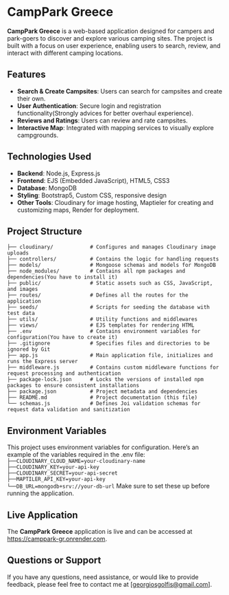 # CampPark Greece

**CampPark Greece** is a web-based application designed for campers and park-goers to discover
  and explore various camping sites. The project is built with a focus on user experience, 
  enabling users to search, review, and interact with different camping locations.

## Features
- **Search & Create Campsites**: Users can search for campsites and create their own.
- **User Authentication**: Secure login and registration functionality(Strongly advices for better overhaul experience).
- **Reviews and Ratings**: Users can review and rate campsites.
- **Interactive Map**: Integrated with mapping services to visually explore campgrounds.

## Technologies Used
- **Backend**: Node.js, Express.js
- **Frontend**: EJS (Embedded JavaScript), HTML5, CSS3
- **Database**: MongoDB
- **Styling**: Bootstrap5, Custom CSS, responsive design
- **Other Tools**: Cloudinary for image hosting, Maptieler for creating and customizing maps, Render for deployment. 

## Project Structure
```├── cloudinary/            # Configures and manages Cloudinary image uploads```\
```├── controllers/           # Contains the logic for handling requests```\
```├── models/                # Mongoose schemas and models for MongoDB```\
```├── node_modules/          # Contains all npm packages and dependencies(You have to install it)```\
```├── public/                # Static assets such as CSS, JavaScript, and images```\
```├── routes/                # Defines all the routes for the application```\
```├── seeds/                 # Scripts for seeding the database with test data```\
```├── utils/                 # Utility functions and middlewares ```\
```├── views/                 # EJS templates for rendering HTML```\
```├── .env                   # Contains environment variables for configuration(You have to create it)```\
```├── .gitignore             # Specifies files and directories to be ignored by Git```\
```├── app.js                 # Main application file, initializes and runs the Express server```\
```├── middleware.js          # Contains custom middleware functions for request processing and authentication```\
```├── package-lock.json      # Locks the versions of installed npm packages to ensure consistent installations```\
```├── package.json           # Project metadata and dependencies```\
```├── README.md              # Project documentation (this file)```\
```└── schemas.js             # Defines Joi validation schemas for request data validation and sanitization```

## Environment Variables
This project uses environment variables for configuration. Here’s an example of the variables required in the .env file:
```├──CLOUDINARY_CLOUD_NAME=your-cloudinary-name```\
```├──CLOUDINARY_KEY=your-api-key```\
```├──CLOUDINARY_SECRET=your-api-secret```\
```├──MAPTILER_API_KEY=your-api-key```\
```└──DB_URL=mongodb+srv://your-db-url```
Make sure to set these up before running the application.

## Live Application
The **CampPark Greece** application is live and can be accessed at https://camppark-gr.onrender.com.

## Questions or Support
If you have any questions, need assistance, or would like to provide feedback, please feel free to contact me at [georgiosgolfis@gmail.com].
